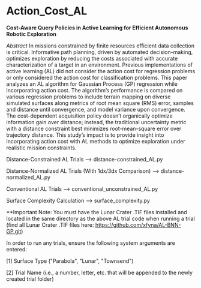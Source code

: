 # Action_Cost_AL
**Cost-Aware Query Policies in Active Learning for Efficient Autonomous Robotic Exploration**

*Abstract*
In missions constrained by finite resources efficient data collection is critical. Informative path planning, driven by automated decision-making, optimizes exploration by reducing the costs associated with accurate characterization of a target in an environment. Previous implementations of active learning (AL) did not consider the action cost for regression problems or only considered the action cost for classification problems. This paper analyzes an AL algorithm for Gaussian Process (GP) regression while incorporating action cost. The algorithm’s performance is compared on various regression problems to include terrain mapping on diverse simulated surfaces along metrics of root mean square (RMS) error, samples and distance until convergence, and model variance upon convergence. The cost-dependent acquisition policy doesn’t organically optimize information gain over distance; instead, the traditional uncertainty metric with a distance constraint best minimizes root-mean-square error over trajectory distance. This study’s impact is to provide insight into incorporating action cost with AL methods to optimize exploration under realistic mission constraints.

Distance-Constrained AL Trials
--> distance-constrained_AL.py

Distance-Normalized AL Trials (With 1dx/3dx Comparison)
--> distance-normalized_AL.py

Conventional AL Trials
--> conventional_unconstrained_AL.py

Surface Complexity Calculation
--> surface_complexity.py

**Important Note:
You must have the Lunar Crater .TIF files installed and located in the same directory as the above AL trial code when running a trial (find all Lunar Crater .TIF files here: https://github.com/xfyna/AL-BNN-GP.git)

In order to run any trials, ensure the following system arguments are entered:

[1] Surface Type ("Parabola", "Lunar", "Townsend")

[2] Trial Name (i.e., a number, letter, etc. that will be appended to the newly created trial folder)
